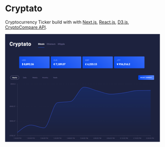# Cryptato

Cryptocurrency Ticker build with with [Next.js](https://github.com/zeit/next.js/), [React.js](https://facebook.github.io/react/), [D3.js](https://d3js.org/), [CryptoCompare API](https://min-api.cryptocompare.com/).

![Cryptato](/screenshot.png)